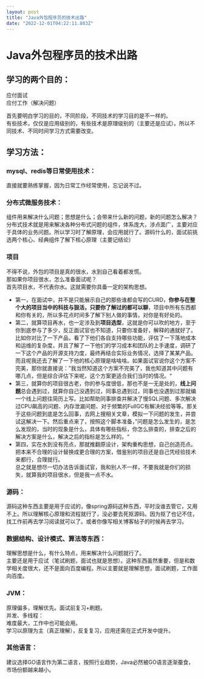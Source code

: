 ```yaml
---
layout: post
title: "Java外包程序员的技术出路"
date: "2022-12-01T04:22:11.883Z"
---
```

Java外包程序员的技术出路
==============

学习的两个目的：
--------

应付面试  
应付工作（解决问题）

首先要明白学习的目的，不同阶段，不同技术的学习目的是不一样的。  
有些技术，仅仅是应用级别的，有些技术是原理级别的（主要还是应试）。所以不同技术、不同时间学习方式需要改变。

学习方法：
-----

### mysql、redis等日常使用技术：

直接就要熟练掌握，因为日常工作经常使用，忘记说不过。

### 分布式微服务技术：

组件用来解决什么问题；思想是什么；会带来什么新的问题，新的问题怎么解决？  
分布式技术就是用来解决各种分布式问题的组件，体系庞大，涉点面广，主要对应于具体的业务问题。所以学习时了解原理，会应用就行了。源码什么的，面试前挑选两个核心、经典组件了解下核心原理（主要记结论）

### 项目

不得不说，外包的项目是真的很水，水到自己看着都发慌。  
那如果你项目很水，怎么准备面试呢？  
首先项目水，不代表你水。这就需要你具备一定的架构思想。

*   第一，在面试中，并不是只能展示自己的那些谁都会写的CURD，**你参与在整个大的项目当中的科技与狠活，只要你了解过的都可以聊**，项目中所有东西都和你有关的，所以多花点时间多了解下别人做的事情，对你是有好处的。
*   第二，就算项目再水，也一定涉及到**项目选型**，这就是你可以吹的地方，至于你到底参与了多少，反正面试官也不知道，只要你准备好，解释的通就好了。比如你对比了一下产品，看了下他们各自支持哪些功能，评估了一下落地成本和运维的复杂度，并且了解了一下他们的学习成本和团队的上手速度，调研了一下这个产品的开源支持力度，最终再结合实际业务情况，选择了某某产品。而且呢我还去了解了一下他的核心原理是啥啥啥。如果面试官说你这个方案不完美，那你就直接说：”我当然知道这个方案不完美了，我也知道其中问题有哪几点，但是综合评估下来呢，这个方案更适合我们当时的情况。“
*   第三，就算你的项目很古老，你的参与度很低，那也不是一无是处的，**线上问题**总会遇到过，就算你自己没遇到过，同事总遇到过，同事也没遇到过那就编一个线上问题往简历上写。比如帮助同事排查并解决了慢SQL问题、多次解决过CPU飙高的问题、内存泄漏问题、对于频繁的FullGC有解决经验等等。那关于这些问题到底是怎么回事，去网上搜相关文章，模拟一下问题的发生，并尝试这解决一下。然后重点来了，按照这个脚本准备，”问题是怎么发生的，是怎么发现的，当时的现象是什么，具体有哪些指标，你怎么排查的，排查之后的解决方案是什么，解决之后的指标是怎么样的。“
*   第四，实在水到没有亮点，那就推翻原设计，架构重构思想，自己创造亮点。把本来不合理的设计替换成更合理的方案，借鉴别的项目还是自己凭经验技术来都行，合理就行。  
    总之就是想尽一切办法告诉面试官，我和别人不一样，不要我就是你们的损失，就算我的项目很水，但是我一点不水。

### 源码：

源码这种东西主要是用于应试的，像spring源码这种东西，平时没谁去管它，又用不上。所以理解核心原理和流程就行了，没必要去死抠源码。因为抠了也记不住，找工作前再去学习阅读就可以了。或者你像写相关博客帖子的时候再去学习。

### 数据结构、设计模式、算法等东西：

理解思想是什么，有什么特点，用来解决什么问题就行了。  
主要还是用于应试（笔试刷题，面试也就是思想）。这种东西虽然重要，但是和数学相关度很大，还不是面向百度编程。所以主要就是理解思想，面试刷题，工作面向百度。

### JVM：

原理偏多，理解优先。面试前复习+刷题。  
并发、多线程：  
难度最大，工作中也可能会用。  
学习以原理为主（真正理解），反复复习，应用还需在正式开发中提升。

### 其他语言：

建议选择GO语言作为第二语言，按照行业趋势，Java必然被GO语言逐渐蚕食，市场份额越来越小。